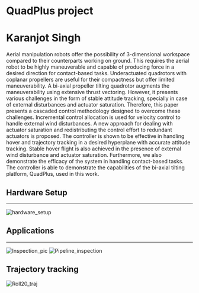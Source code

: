 # QuadPlus project
# Karanjot Singh

Aerial manipulation robots offer the possibility of 3-dimensional workspace compared to their counterparts working on ground. This requires the aerial robot to be highly
maneuverable and capable of producing force in a desired direction for contact-based tasks. Underactuated quadrotors with coplanar propellers are useful for their compactness but offer
limited maneuverability. A bi-axial propeller tilting quadrotor augments the maneuverability using extensive thrust vectoring. However, it presents various challenges in the form of stable
attitude tracking, specially in case of external disturbances and actuator saturation. Therefore, this paper presents a cascaded control methodology designed to overcome these challenges.
Incremental control allocation is used for velocity control to handle external wind disturbances. A new approach for dealing with actuator saturation and redistributing the control effort to
redundant actuators is proposed. The controller is shown to be effective in handling hover and trajectory tracking in a desired hyperplane with accurate attitude tracking. Stable hover flight
is also achieved in the presence of external wind disturbance and actuator saturation. Furthermore, we also demonstrate the efficacy of the system in handling contact-based tasks. The
controller is able to demonstrate the capabilities of the bi-axial tilting platform, QuadPlus, used in this work.

## **Hardware Setup**
---------------------

![hardware_setup](https://user-images.githubusercontent.com/58835285/235308345-72aa97c6-165a-4d45-a116-00c172d2a6cd.png)

## **Applications**
---------------------
![Inspection_pic](https://user-images.githubusercontent.com/58835285/235308241-ad4ace15-f4b3-4aff-b50f-76429a826fa3.JPG)
![Pipeline_inspection](https://user-images.githubusercontent.com/58835285/235308249-d8762652-9487-4c75-b6bf-48edd1ad8ba0.png)

## **Trajectory tracking**
![Roll20_traj](https://user-images.githubusercontent.com/58835285/235308267-05ea2ea2-915f-4ef7-882a-4a7fdd11a1f3.png)
